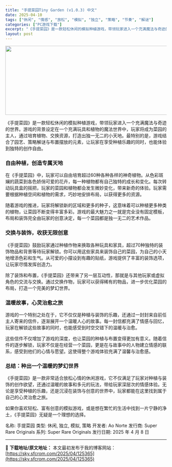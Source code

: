 ```yaml
---
title: "手提菜园Tiny Garden (v1.0.3) 中文"
date: 2025-04-10
tags: ["休闲", "情感", "放松", "模拟", "独立", "策略", "节奏", "解谜"]
categories: ["PC游戏下载"]
excerpt: "《手提菜园》是一款轻松休闲的模拟种植游戏，带领玩家进入一个充满魔法与奇迹的世界。游戏的背景设定在一个充满玩具和植物的魔法世界中，玩家将成为菜园的主人，通过培育植物、交换资源，打造出独一无二的小天地。最特别的是，游戏结合了园艺、策略解谜与布置摆放的元素，让玩家在享受种植乐趣的同时，也能体验到独特的创作&hellip;"
layout: post
---
```


<img class="aligncenter size-full wp-image-125366" src="https://sky.sfcrom.com/wp-content/uploads/2025/04/2025041002024852.webp" alt="" width="600" height="215" />
<p class="" data-start="40" data-end="193">《手提菜园》是一款轻松休闲的模拟种植游戏，带领玩家进入一个充满魔法与奇迹的世界。游戏的背景设定在一个充满玩具和植物的魔法世界中，玩家将成为菜园的主人，通过培育植物、交换资源，打造出独一无二的小天地。最特别的是，游戏结合了园艺、策略解谜与布置摆放的元素，让玩家在享受种植乐趣的同时，也能体验到独特的创作自由。</p>

<h3 class="" data-start="195" data-end="210">自由种植，创造专属天地</h3>
<p class="" data-start="212" data-end="351">在《手提菜园》中，玩家可以自由培育超过60种各种各样的神奇植物。从色彩斑斓的蔬菜到各色娇俏可爱的花卉，每一种植物都有自己独特的成长和变化。每次转动玩具盒的摇把，玩家的菜园和植物都会发生微妙变化，带来新奇的体验。玩家需要根据种植空间和植物的需求，巧妙地安排布局，以获得更多的资源。</p>
<p class="" data-start="353" data-end="458">随着游戏的推进，玩家将解锁新的区域和更多的种子，这意味着可以种植更多种类的植物，让菜园不断变得丰富多彩。游戏的最大魅力之一就是完全没有固定模板，布局和装饰完全由玩家的创意决定，每一个菜园都是独一无二的艺术作品。</p>

<h3 class="" data-start="460" data-end="476">交换与装饰，收获无限创意</h3>
<p class="" data-start="478" data-end="597">《手提菜园》鼓励玩家通过种植作物来换取各种玩具和家具，超过70种独特的装饰物品和背景等待玩家解锁。你可以用这些家具来装饰自己的菜园，为自己的小天地增添色彩和生气。从可爱的小摆设到有趣的贴纸，游戏提供了丰富的装饰选项，让玩家尽情发挥创造力。</p>
<p class="" data-start="599" data-end="686">除了装饰和布置，《手提菜园》还带来了另一层互动性，那就是与其他玩家或虚拟角色的交流与交换。通过交换作物，玩家可以获得稀有的物品，进一步优化菜园的布局，打造一个完美的梦幻世界。</p>

<h3 class="" data-start="688" data-end="703">温暖故事，心灵治愈之旅</h3>
<p class="" data-start="705" data-end="807">游戏的一个特别之处在于，它不仅仅是种植与装饰的乐趣，还通过一封封来自前任主人寄来的信件，逐渐展开一个温暖人心的故事。每一封信都充满了情感与回忆，玩家在解锁这些故事的同时，也能感受到时空交错下的温暖与治愈。</p>
<p class="" data-start="809" data-end="914">这些信件不仅增加了游戏的深度，也让菜园的种植与布置变得更加有意义。随着信件的逐步解锁，玩家不仅是在经营一个菜园，更是在与故事中的人物建立情感的联系，感受到他们的心情与愿望。这使得整个游戏体验充满了温馨与治愈感。</p>

<h3 class="" data-start="916" data-end="934">总结：种出一个温暖的梦幻世界</h3>
<p class="" data-start="936" data-end="1054">《手提菜园》是一款非常适合放松心情的休闲游戏，它不仅满足了玩家对种植与装饰的创作欲望，还通过温暖的故事和多元的玩法，带给玩家深层次的情感体验。无论是享受种植的乐趣，还是沉浸在装饰与创意的世界中，玩家都能在这里找到属于自己的心灵治愈之旅。</p>
<p class="" data-start="1056" data-end="1111">如果你喜欢轻松、富有创意的模拟游戏，或是想在繁忙的生活中找到一片宁静的净土，《手提菜园》无疑是一个理想的选择。</p>
名称: 手提菜园
类型: 休闲, 独立, 模拟, 策略
开发者: Ao Norte
发行商: Super Rare Originals
系列: Super Rare Originals
发行日期: 2025 年 4 月 8 日

---
📖 **下载地址/原文地址：** 本文最初发布于我的博客网站：[https://sky.sfcrom.com/2025/04/125365](https://sky.sfcrom.com/2025/04/125365)
